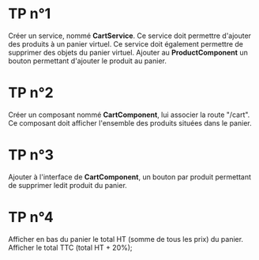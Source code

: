 

# TP n°1
Créer un service, nommé **CartService**. 
Ce service doit permettre d'ajouter des produits à un panier virtuel. 
Ce service doit également permettre de supprimer des objets du panier virtuel.
Ajouter au **ProductComponent** un bouton permettant d'ajouter le produit au panier. 

# TP n°2
Créer un composant nommé **CartComponent**, lui associer la route "/cart". 
Ce composant doit afficher l'ensemble des produits situées dans le panier. 

# TP n°3
Ajouter à l'interface de **CartComponent**, un bouton par produit permettant 
de supprimer ledit produit du panier. 

# TP n°4
Afficher en bas du panier le total HT (somme de tous les prix) du panier. 
Afficher le total TTC (total HT + 20%);
